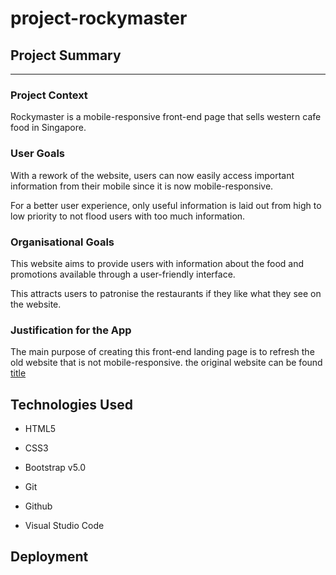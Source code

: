 # project-rockymaster

## Project Summary
---

### Project Context

Rockymaster is a mobile-responsive front-end page that sells western cafe food in Singapore.

### User Goals

With a rework of the website, users can now easily access important information from their mobile since it is now mobile-responsive. 

For a better user experience, only useful information is laid out from high to low priority to not flood users with too much information.

### Organisational Goals

This website aims to provide users with information about the food and promotions available through a user-friendly interface.

This attracts users to patronise the restaurants if they like what they see on the website.

### Justification for the App

The main purpose of creating this front-end landing page is to refresh the old website that is not mobile-responsive. the original website can be found [title](https://www.rockymaster.com.sg/)

## Technologies Used

- HTML5

- CSS3

- Bootstrap v5.0

- Git

- Github

- Visual Studio Code

## Deployment